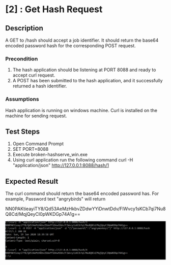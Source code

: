 # [2] : Get Hash Request

## Description

A GET to /hash should accept a job identifier.  It should return the base64 encoded password hash for the corresponding POST request.

### Precondition

1. The hash application should be listening at PORT 8088 and ready to accept curl request.
2. A POST has been submitted to the hash application, and it successfully returned a hash identifier. 

### Assumptions

Hash application is running on windows machine.
Curl is installed on the machine for sending request.

## Test Steps

1. Open Command Prompt
2. SET PORT=8088
3. Execute broken-hashserve_win.exe
4. Using curl application run the following command
curl -H "application/json" http://127.0.0.1:8088/hash/1


 

## Expected Result

The curl command should return the base64 encoded password has.  For example, Password text "angrybirds" will return

NN0PAKtieayiTY8/Qd53AeMzHkbvZDdwYYiDnwtDdv/FIWvcy1sKCb7qi7Nu8Q8Cd/MqjQeyCI0pWKDGp74A1g==

![Get Request](hash-get-retreival.PNG)


